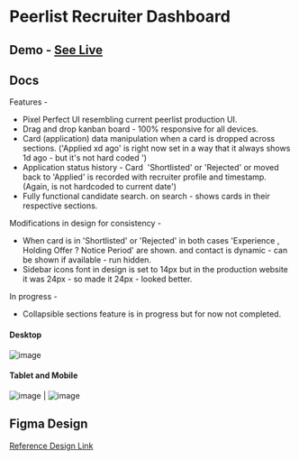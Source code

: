 # Peerlist Recruiter Dashboard

## Demo - [See Live](https://peerlist-recruiter-dashboard.vercel.app/)

## Docs
Features - 
- Pixel Perfect UI resembling current peerlist production UI.
- Drag and drop kanban board - 100% responsive for all devices.
- Card (application) data manipulation when a card is dropped across sections. ('Applied xd ago' is right now set in a way that it always shows 1d ago - but it's not hard coded ')
- Application status history - Card  'Shortlisted' or 'Rejected' or moved back to 'Applied' is recorded with recruiter profile and timestamp. (Again, is not hardcoded to current date')
- Fully functional candidate search. on search - shows cards in their respective sections.

Modifications in design for consistency -
- When card is in 'Shortlisted' or 'Rejected' in both cases 'Experience , Holding Offer ? Notice Period' are shown. and contact is dynamic - can be shown if available - run hidden.
- Sidebar icons font in design is set to 14px but in the production website it was 24px - so made it 24px - looked better.

In progress -
- Collapsible sections feature is in progress but for now not completed.

#### Desktop
![image](https://github.com/Krushna-Kulkarni/peerlist-recruiter-dashboard/assets/62604823/0ef6543b-ef48-4961-a452-7b186d8650b2)

#### Tablet and Mobile
![image](https://github.com/Krushna-Kulkarni/peerlist-recruiter-dashboard/assets/62604823/31104294-e0e7-4f95-a8f5-05c903d1601d) | ![image](https://github.com/Krushna-Kulkarni/peerlist-recruiter-dashboard/assets/62604823/959fa495-5872-4ded-9eaa-caf19a619e1d)

## Figma Design
[Reference Design Link](https://www.figma.com/file/cTxGbQ76PZsuWjBdI86d3N/Frontend-Assignment?type=design&node-id=1-32903&mode=design&t=Kcu8eddKpOxCCHL8-0)

